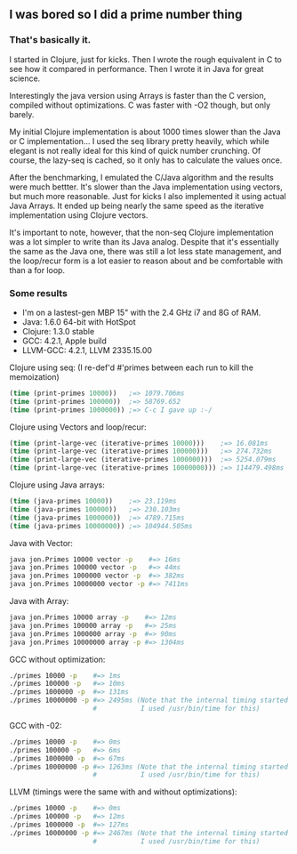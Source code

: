 ## I was bored so I did a prime number thing

### That's basically it.

I started in Clojure, just for kicks. Then I wrote the rough equivalent in C to see how it compared
in performance. Then I wrote it in Java for great science.

Interestingly the java version using Arrays is faster than the C version, compiled without
optimizations. C was faster with -O2 though, but only barely.

My initial Clojure implementation is about 1000 times slower than the Java or C implementation... 
I used the seq library pretty heavily, which while elegant is not really ideal for this kind of
quick number crunching. Of course, the lazy-seq is cached, so it only has to calculate the values
once.

After the benchmarking, I emulated the C/Java algorithm and the results were much bettter. It's
slower than the Java implementation using vectors, but much more reasonable. Just for kicks I also
implemented it using actual Java Arrays. It ended up being nearly the same speed as the iterative
implementation using Clojure vectors.

It's important to note, however, that the non-seq Clojure implementation was a lot simpler to write
than its Java analog. Despite that it's essentially the same as the Java one, there was still a lot
less state management, and the loop/recur form is a lot easier to reason about and be comfortable
with than a for loop.

### Some results

* I'm on a lastest-gen MBP 15" with the 2.4 GHz i7 and 8G of RAM.
* Java: 1.6.0 64-bit with HotSpot
* Clojure: 1.3.0 stable
* GCC: 4.2.1, Apple build 
* LLVM-GCC: 4.2.1, LLVM 2335.15.00

Clojure using seq: (I re-def'd #'primes between each run to kill the memoization)

```clojure
(time (print-primes 10000))   ;=> 1079.706ms
(time (print-primes 100000))  ;=> 58769.652
(time (print-primes 1000000)) ;=> C-c I gave up :-/
```

Clojure using Vectors and loop/recur:

```clojure
(time (print-large-vec (iterative-primes 10000)))    ;=> 16.081ms
(time (print-large-vec (iterative-primes 100000)))   ;=> 274.732ms
(time (print-large-vec (iterative-primes 1000000)))  ;=> 5254.079ms
(time (print-large-vec (iterative-primes 10000000))) ;=> 114479.498ms
```

Clojure using Java arrays:

```clojure
(time (java-primes 10000))    ;=> 23.119ms
(time (java-primes 100000))   ;=> 230.103ms
(time (java-primes 1000000))  ;=> 4789.715ms
(time (java-primes 10000000)) ;=> 104944.505ms
```

Java with Vector:

```bash
java jon.Primes 10000 vector -p    #=> 16ms
java jon.Primes 100000 vector -p   #=> 44ms
java jon.Primes 1000000 vector -p  #=> 382ms
java jon.Primes 10000000 vector -p #=> 7411ms
```

Java with Array:

```bash
java jon.Primes 10000 array -p    #=> 12ms
java jon.Primes 100000 array -p   #=> 25ms
java jon.Primes 1000000 array -p  #=> 90ms
java jon.Primes 10000000 array -p #=> 1304ms
```

GCC without optimization:

```bash
./primes 10000 -p    #=> 1ms
./primes 100000 -p   #=> 10ms
./primes 1000000 -p  #=> 131ms
./primes 10000000 -p #=> 2495ms (Note that the internal timing started printing garbage. 
                     #           I used /usr/bin/time for this)
```

GCC with -02:

```bash
./primes 10000 -p    #=> 0ms
./primes 100000 -p   #=> 6ms
./primes 1000000 -p  #=> 67ms
./primes 10000000 -p #=> 1263ms (Note that the internal timing started printing garbage.
                     #           I used /usr/bin/time for this)
```

LLVM (timings were the same with and without optimizations):

```bash
./primes 10000 -p    #=> 0ms
./primes 100000 -p   #=> 12ms
./primes 1000000 -p  #=> 127ms
./primes 10000000 -p #=> 2467ms (Note that the internal timing started printing garbage.
                     #           I used /usr/bin/time for this)
```
